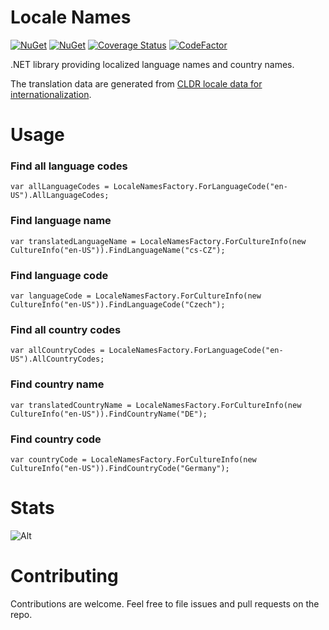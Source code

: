 # Locale Names
[![NuGet](https://img.shields.io/nuget/v/LocaleNames.svg)](https://www.nuget.org/packages/LocaleNames/) 
[![NuGet](https://img.shields.io/nuget/dt/LocaleNames.svg)](https://www.nuget.org/packages/LocaleNames/)
[![Coverage Status](https://coveralls.io/repos/github/jslachta/LocaleNames/badge.svg?branch=master)](https://coveralls.io/github/jslachta/LocaleNames?branch=master)
[![CodeFactor](https://codefactor.io/repository/github/jslachta/localenames/badge)](https://codefactor.io/repository/github/jslachta/localenames)

.NET library providing localized language names and country names.

The translation data are generated from [CLDR locale data for internationalization](https://github.com/unicode-org/cldr-json "CLDR locale data for internationalization"). 

# Usage

### Find all language codes

```
var allLanguageCodes = LocaleNamesFactory.ForLanguageCode("en-US").AllLanguageCodes;
```

### Find language name

```
var translatedLanguageName = LocaleNamesFactory.ForCultureInfo(new CultureInfo("en-US")).FindLanguageName("cs-CZ");
```

### Find language code

```
var languageCode = LocaleNamesFactory.ForCultureInfo(new CultureInfo("en-US")).FindLanguageCode("Czech");
```

### Find all country codes

```
var allCountryCodes = LocaleNamesFactory.ForLanguageCode("en-US").AllCountryCodes;
```

### Find country name

```
var translatedCountryName = LocaleNamesFactory.ForCultureInfo(new CultureInfo("en-US")).FindCountryName("DE");
```

### Find country code

```
var countryCode = LocaleNamesFactory.ForCultureInfo(new CultureInfo("en-US")).FindCountryCode("Germany");
```
# Stats
![Alt](https://repobeats.axiom.co/api/embed/864145fa59a424553c94a73d2343776612860b15.svg "Repobeats analytics image")

# Contributing

Contributions are welcome. Feel free to file issues and pull requests on the repo.
